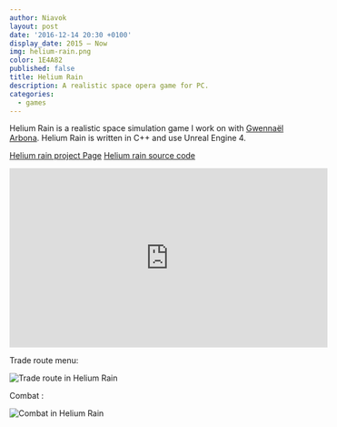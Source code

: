 ```yaml
---
author: Niavok
layout: post
date: '2016-12-14 20:30 +0100'
display_date: 2015 – Now
img: helium-rain.png
color: 1E4A82
published: false
title: Helium Rain
description: A realistic space opera game for PC.
categories:
  - games
---
```


Helium Rain is a realistic space simulation game I work on with [Gwennaël Arbona](http://gwennael.arbona.eu/). Helium Rain is written in C++ and use Unreal Engine 4.



[Helium rain project Page](http://helium-rain.com)
[Helium rain source code](https://github.com/niavok/HeliumRain)



<iframe width="560" height="315" src="https://www.youtube.com/embed/P8u5JuIJo0Y" frameborder="0" allowfullscreen></iframe>


Trade route menu:

![Trade route in Helium Rain]({{site.baseurl}}/images/hr-trade-route.jpg)


Combat :

![Combat in Helium Rain]({{site.baseurl}}/images/hr-combat1.jpg)

